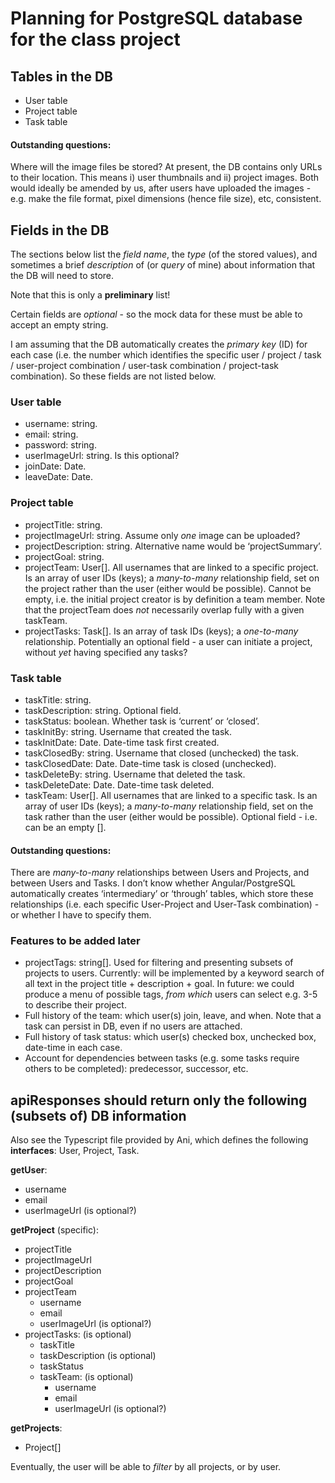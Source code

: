 # Planning for PostgreSQL database for the class project
## Tables in the DB
* User table
* Project table
* Task table

#### Outstanding questions:
Where will the image files be stored? At present, the DB contains only URLs to their location. This means i) user thumbnails and ii) project images. Both would ideally be amended by us, after users have uploaded the images - e.g. make the file format, pixel dimensions (hence file size), etc, consistent.

## Fields in the DB
The sections below list the _field name_, the _type_ (of the stored values), and sometimes a brief _description_ of (or _query_ of mine) about information that the DB will need to store.

Note that this is only a **preliminary** list!

Certain fields are _optional_ - so the mock data for these must be able to accept an empty string.

I am assuming that the DB automatically creates the _primary key_ (ID) for each case (i.e. the number which identifies the specific user / project / task / user-project combination / user-task combination / project-task combination). So these fields are not listed below.

### User table

* username: string.
* email: string.
* password: string.
* userImageUrl: string. Is this optional?
* joinDate: Date.
* leaveDate: Date.

### Project table

* projectTitle: string.
* projectImageUrl: string. Assume only _one_ image can be uploaded?
* projectDescription: string. Alternative name would be ‘projectSummary’.
* projectGoal: string.
* projectTeam: User[]. All usernames that are linked to a specific project. Is an array of user IDs (keys); a _many-to-many_ relationship field, set on the project rather than the user (either would be possible). Cannot be empty, i.e. the initial project creator is by definition a team member. Note that the projectTeam does _not_ necessarily overlap fully with a given taskTeam.
* projectTasks: Task[].  Is an array of task IDs (keys); a _one-to-many_ relationship. Potentially an optional field - a user can initiate a project, without _yet_ having specified any tasks?

### Task table
* taskTitle: string.
* taskDescription: string. Optional field.
* taskStatus: boolean. Whether task is ‘current’ or ‘closed’.
* taskInitBy: string. Username that created the task.
* taskInitDate: Date. Date-time task first created.
* taskClosedBy: string. Username that closed (unchecked) the task.
* taskClosedDate: Date. Date-time task is closed (unchecked).
* taskDeleteBy: string. Username that deleted the task.
* taskDeleteDate: Date. Date-time task deleted.
* taskTeam: User[]. All usernames that are linked to a specific task. Is an array of user IDs (keys); a _many-to-many_ relationship field, set on the task rather than the user (either would be possible). Optional field - i.e. can be an empty [].

#### Outstanding questions:
There are _many-to-many_ relationships between Users and Projects, and between Users and Tasks. I don’t know whether Angular/PostgreSQL automatically creates ‘intermediary’ or ‘through’ tables, which store these relationships (i.e. each specific User-Project and User-Task combination) - or whether I have to specify them.

### Features to be added later
* projectTags: string[]. Used for filtering and presenting subsets of projects to users. Currently: will be implemented by a keyword search of all text in the project title + description + goal. In future: we could produce a menu of possible tags, _from which_ users can select e.g. 3-5 to describe their project.
* Full history of the team: which user(s) join, leave, and when. Note that a task can persist in DB, even if no users are attached.
* Full history of task status: which user(s) checked box, unchecked box, date-time in each case.
* Account for dependencies between tasks (e.g. some tasks require others to be completed): predecessor, successor, etc.


## apiResponses should return only the following (subsets of) DB information
Also see the Typescript file provided by Ani, which defines the following **interfaces**: User, Project, Task.

**getUser**:
* username
* email
* userImageUrl (is optional?)

**getProject** (specific):
* projectTitle
* projectImageUrl
* projectDescription
* projectGoal
* projectTeam
	* username
	* email
	* userImageUrl (is optional?)
* projectTasks: (is optional)
	* taskTitle
	* taskDescription (is optional)
	* taskStatus
	* taskTeam: (is optional)
		* username
		* email
		* userImageUrl (is optional?)

**getProjects**:
* Project[]

Eventually, the user will be able to _filter_ by all projects, or by user.



